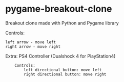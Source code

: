 # pygame-breakout-clone
Breakout clone made with Python and Pygame library

Controls:
    
    left arrow - move left
    right arrow - move right


Extra:
    PS4 Controller (Dualshock 4 for PlayStation4)

        Controls:
            left directional button: move left
            right directional button: move right
            
